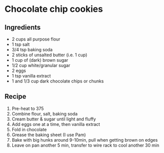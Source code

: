 # Chocolate chip cookies

## Ingredients
- 2 cups all purpose flour
- 1 tsp salt
- 3/4 tsp baking soda
- 2 sticks of unsalted butter (i.e. 1 cup)
- 1 cup of (dark) brown sugar
- 1/2 cup white/granular sugar
- 2 eggs
- 1 tsp vanilla extract
- 1 and 1/3 cup dark chocolate chips or chunks

## Recipe
1. Pre-heat to 375
1. Combine flour, salt, baking soda
1. Cream butter & sugar until light and fluffy
1. Add eggs one at a time, then vanilla extract
1. Fold in chocolate
1. Grease the baking sheet (I use Pam)
1. Bake with big hunks around 9-10min, pull when getting brown on edges
1. Leave on pan another 5 min, transfer to wire rack to cool another 30 min
